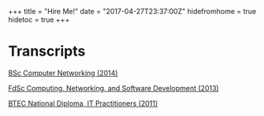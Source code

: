 +++
title = "Hire Me!"
date = "2017-04-27T23:37:00Z"
hidefromhome = true
hidetoc = true
+++

# Transcripts

[BSc Computer Networking (2014)](bsc_2014_transcript.pdf)

[FdSc Computing, Networking, and Software Development (2013)](fdsc_2013_transcript.pdf)

[BTEC National Diploma, IT Practitioners (2011)](btec_2011_transcript.pdf)
